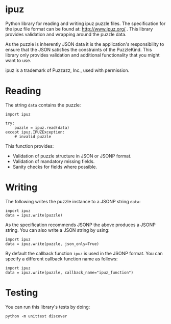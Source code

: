 ipuz
====

Python library for reading and writing ipuz puzzle files. The specification
for the ipuz file format can be found at: http://www.ipuz.org/ . This library
provides validation and wrapping around the puzzle data.

As the puzzle is inherently JSON data it is the application's responsibility
to ensure that the JSON satisfies the constraints of the PuzzleKind. This
library only provides validation and additional functionality that you might
want to use.

ipuz is a trademark of Puzzazz, Inc., used with permission.

Reading
=======

The string `data` contains the puzzle:

    import ipuz

    try:
        puzzle = ipuz.read(data)
    except ipuz.IPUZException:
        # invalid puzzle

This function provides:

* Validation of puzzle structure in JSON or JSONP format.
* Validation of mandatory missing fields.
* Sanity checks for fields where possible.

Writing
=======

The following writes the puzzle instance to a JSONP string `data`:

    import ipuz
    data = ipuz.write(puzzle)

As the specification recommends JSONP the above produces a JSONP string.
You can also write a JSON string by using:

    import ipuz
    data = ipuz.write(puzzle, json_only=True)

By default the callback function `ipuz` is used in the JSONP format. You
can specify a different callback function name as follows:

    import ipuz
    data = ipuz.write(puzzle, callback_name="ipuz_function")

Testing
=======

You can run this library's tests by doing:

    python -m unittest discover
